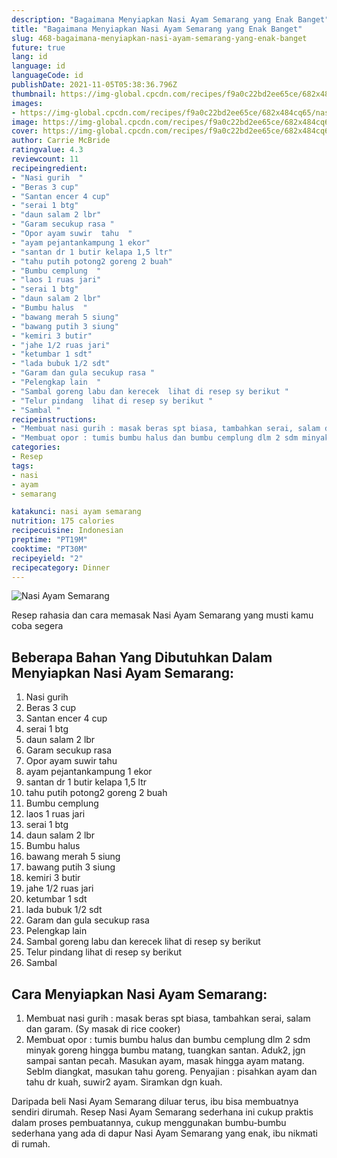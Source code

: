 ```yaml
---
description: "Bagaimana Menyiapkan Nasi Ayam Semarang yang Enak Banget"
title: "Bagaimana Menyiapkan Nasi Ayam Semarang yang Enak Banget"
slug: 468-bagaimana-menyiapkan-nasi-ayam-semarang-yang-enak-banget
future: true
lang: id
language: id
languageCode: id
publishDate: 2021-11-05T05:38:36.796Z 
thumbnail: https://img-global.cpcdn.com/recipes/f9a0c22bd2ee65ce/682x484cq65/nasi-ayam-semarang-foto-resep-utama.png
images:
- https://img-global.cpcdn.com/recipes/f9a0c22bd2ee65ce/682x484cq65/nasi-ayam-semarang-foto-resep-utama.png
image: https://img-global.cpcdn.com/recipes/f9a0c22bd2ee65ce/682x484cq65/nasi-ayam-semarang-foto-resep-utama.png
cover: https://img-global.cpcdn.com/recipes/f9a0c22bd2ee65ce/682x484cq65/nasi-ayam-semarang-foto-resep-utama.png
author: Carrie McBride
ratingvalue: 4.3
reviewcount: 11
recipeingredient:
- "Nasi gurih  "
- "Beras 3 cup"
- "Santan encer 4 cup"
- "serai 1 btg"
- "daun salam 2 lbr"
- "Garam secukup rasa "
- "Opor ayam suwir  tahu  "
- "ayam pejantankampung 1 ekor"
- "santan dr 1 butir kelapa 1,5 ltr"
- "tahu putih potong2 goreng 2 buah"
- "Bumbu cemplung  "
- "laos 1 ruas jari"
- "serai 1 btg"
- "daun salam 2 lbr"
- "Bumbu halus  "
- "bawang merah 5 siung"
- "bawang putih 3 siung"
- "kemiri 3 butir"
- "jahe 1/2 ruas jari"
- "ketumbar 1 sdt"
- "lada bubuk 1/2 sdt"
- "Garam dan gula secukup rasa "
- "Pelengkap lain  "
- "Sambal goreng labu dan kerecek  lihat di resep sy berikut "
- "Telur pindang  lihat di resep sy berikut "
- "Sambal "
recipeinstructions:
- "Membuat nasi gurih : masak beras spt biasa, tambahkan serai, salam dan garam. (Sy masak di rice cooker)"
- "Membuat opor : tumis bumbu halus dan bumbu cemplung dlm 2 sdm minyak goreng hingga bumbu matang, tuangkan santan. Aduk2, jgn sampai santan pecah. Masukan ayam, masak hingga ayam matang. Seblm diangkat, masukan tahu goreng. Penyajian : pisahkan ayam dan tahu dr kuah, suwir2 ayam. Siramkan dgn kuah."
categories:
- Resep
tags:
- nasi
- ayam
- semarang

katakunci: nasi ayam semarang 
nutrition: 175 calories
recipecuisine: Indonesian
preptime: "PT19M"
cooktime: "PT30M"
recipeyield: "2"
recipecategory: Dinner
---
```



![Nasi Ayam Semarang](https://img-global.cpcdn.com/recipes/f9a0c22bd2ee65ce/682x484cq65/nasi-ayam-semarang-foto-resep-utama.png)

Resep rahasia dan cara memasak  Nasi Ayam Semarang yang musti kamu coba segera

<!--inarticleads1-->

## Beberapa Bahan Yang Dibutuhkan Dalam Menyiapkan Nasi Ayam Semarang:

1. Nasi gurih  
1. Beras 3 cup
1. Santan encer 4 cup
1. serai 1 btg
1. daun salam 2 lbr
1. Garam secukup rasa 
1. Opor ayam suwir  tahu  
1. ayam pejantankampung 1 ekor
1. santan dr 1 butir kelapa 1,5 ltr
1. tahu putih potong2 goreng 2 buah
1. Bumbu cemplung  
1. laos 1 ruas jari
1. serai 1 btg
1. daun salam 2 lbr
1. Bumbu halus  
1. bawang merah 5 siung
1. bawang putih 3 siung
1. kemiri 3 butir
1. jahe 1/2 ruas jari
1. ketumbar 1 sdt
1. lada bubuk 1/2 sdt
1. Garam dan gula secukup rasa 
1. Pelengkap lain  
1. Sambal goreng labu dan kerecek  lihat di resep sy berikut 
1. Telur pindang  lihat di resep sy berikut 
1. Sambal 



<!--inarticleads2-->

## Cara Menyiapkan Nasi Ayam Semarang:

1. Membuat nasi gurih : masak beras spt biasa, tambahkan serai, salam dan garam. (Sy masak di rice cooker)
1. Membuat opor : tumis bumbu halus dan bumbu cemplung dlm 2 sdm minyak goreng hingga bumbu matang, tuangkan santan. Aduk2, jgn sampai santan pecah. Masukan ayam, masak hingga ayam matang. Seblm diangkat, masukan tahu goreng. Penyajian : pisahkan ayam dan tahu dr kuah, suwir2 ayam. Siramkan dgn kuah.




Daripada   beli  Nasi Ayam Semarang  diluar terus, ibu  bisa membuatnya sendiri dirumah. Resep  Nasi Ayam Semarang  sederhana ini cukup praktis dalam proses pembuatannya, cukup menggunakan bumbu-bumbu sederhana yang ada di dapur  Nasi Ayam Semarang  yang enak, ibu nikmati di rumah.
